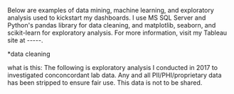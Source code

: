 Below are examples of data mining, machine learning, and exploratory analysis used to kickstart my dashboards. I use MS SQL Server and Python's pandas library for data cleaning, and matplotlib, seaborn, and scikit-learn for exploratory analysis. For more information, visit my Tableau site at -----.

*data cleaning

what is this: The following is exploratory analysis I conducted in 2017 to investigated conconcordant lab data. Any and all PII/PHI/proprietary data has been stripped to ensure fair use. This data is not to be shared.
